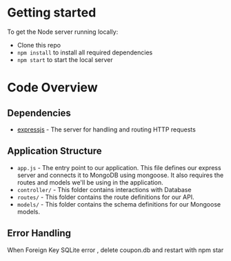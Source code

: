 # Getting started

To get the Node server running locally:

- Clone this repo
- `npm install` to install all required dependencies
- `npm start` to start the local server

# Code Overview

## Dependencies

- [expressjs](https://github.com/expressjs/express) - The server for handling and routing HTTP requests

## Application Structure

- `app.js` - The entry point to our application. This file defines our express server and connects it to MongoDB using mongoose. It also requires the routes and models we'll be using in the application.
- `controller/` - This folder contains interactions with Database
- `routes/` - This folder contains the route definitions for our API.
- `models/` - This folder contains the schema definitions for our Mongoose models.

## Error Handling

When Foreign Key SQLite error , delete coupon.db and restart with npm star



